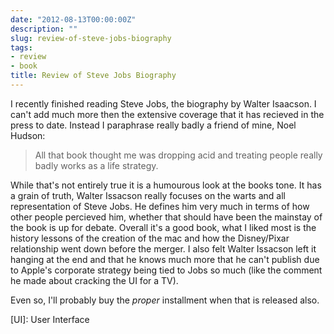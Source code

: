 ```yaml
---
date: "2012-08-13T00:00:00Z"
description: ""
slug: review-of-steve-jobs-biography
tags:
- review
- book
title: Review of Steve Jobs Biography
---
```


I recently finished reading Steve Jobs, the biography by Walter Isaacson. 
I can't add much more then the extensive coverage that it has recieved in the 
press to date. Instead I paraphrase really badly a friend of mine, Noel Hudson:

> All that book thought me was dropping acid and treating people really badly works as a life strategy.

While that's not entirely true it is a humourous look at the books tone. 
It has a grain of truth, Walter Issacson really focuses on the warts and 
all representation of Steve Jobs. He defines him very much in terms of how 
other people percieved him, whether that should have been the mainstay of 
the book is up for debate. Overall it's a good book, what I liked most is 
the history lessons of the creation of the mac and how the Disney/Pixar 
relationship went down before the merger. I also felt Walter Issacson 
left it hanging at the end and that he knows much more that he can't 
publish due to Apple's corporate strategy being tied to Jobs so much 
(like the comment he made about cracking the UI for a TV).

Even so, I'll probably buy the *proper* installment when that is released also.

[TV]: Television
[UI]: User Interface